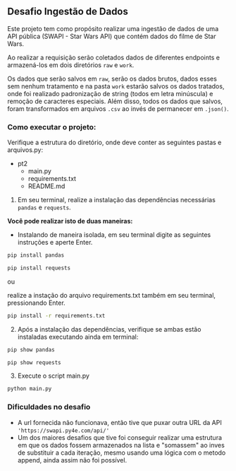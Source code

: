 ## Desafio Ingestão de Dados 

Este projeto tem como propósito realizar uma ingestão de dados de uma API pública (SWAPI - Star Wars API) que contém dados do filme de Star Wars. 

Ao realizar a requisição serão coletados dados de diferentes endpoints e armazená-los em dois diretórios ``raw`` e ``work``. 

Os dados que serão salvos em ``raw``, serão os dados brutos, dados esses sem nenhum tratamento e na pasta ``work`` estarão salvos os dados tratados, onde foi realizado padronização de string (todos em letra minúscula) e remoção de caracteres especiais. Além disso, todos os dados que salvos, foram transformados em arquivos ``.csv`` ao invés de permanecer em ``.json()``.


### Como executar o projeto:

Verifique a estrutura do diretório, onde deve conter as seguintes pastas e arquivos.py:
- pt2
    - main.py
    - requirements.txt
    - README.md


1. Em seu terminal, realize a instalação das dependências necessárias ``pandas`` e ``requests``. 

**Você pode realizar isto de duas maneiras:**

- Instalando de maneira isolada, em seu terminal digite as seguintes instruções e aperte Enter.
```bash
pip install pandas
```

```bash
pip install requests 
```

ou 

realize a instação do arquivo requirements.txt também em seu terminal, pressionando Enter.

```bash
pip install -r requirements.txt
```

2. Após a instalação das dependências, verifique se ambas estão instaladas executando ainda em terminal:
```bash
pip show pandas 

pip show requests
```

3. Execute o script main.py 
```bash
python main.py
```

### Dificuldades no desafio

- A url fornecida não funcionava, então tive que puxar outra URL da API ``'https://swapi.py4e.com/api/'``
- Um dos maiores desafios que tive foi conseguir realizar uma estrutura em que os dados fossem armazenados na lista e "somassem" ao inves de substituir a cada iteração, mesmo usando uma lógica com o metodo append, ainda assim não foi possível.